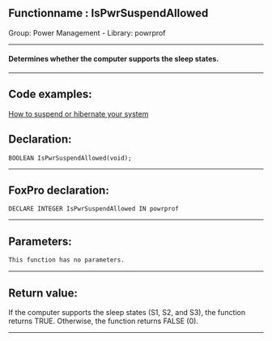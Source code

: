 <link rel="stylesheet" type="text/css" href="../../css/win32api.css">  
<link rel="stylesheet" href="https://cdnjs.cloudflare.com/ajax/libs/font-awesome/4.7.0/css/font-awesome.min.css">

## Functionname : IsPwrSuspendAllowed
Group: Power Management - Library: powrprof    
***  


#### Determines whether the computer supports the sleep states.
***  


## Code examples:
[How to suspend or hibernate your system](../../samples/sample_395.md)  

## Declaration:
```foxpro  
BOOLEAN IsPwrSuspendAllowed(void);  
```  
***  


## FoxPro declaration:
```foxpro  
DECLARE INTEGER IsPwrSuspendAllowed IN powrprof  
```  
***  


## Parameters:
```txt  
This function has no parameters.  
```  
***  


## Return value:
If the computer supports the sleep states (S1, S2, and S3), the function returns TRUE. Otherwise, the function returns FALSE (0).  
***  

